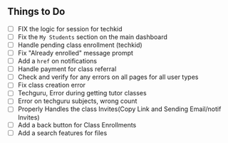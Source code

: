 ## Things to Do

- [ ] FIX the logic for session for techkid
- [ ] Fix the `My Students` section on the main dashboard
- [ ] Handle pending class enrollment (techkid)
- [ ] Fix "Already enrolled" message prompt
- [ ] Add a `href` on notifications
- [ ] Handle payment for class referral
- [ ] Check and verify for any errors on all pages for all user types
- [ ] Fix class creation error
- [ ] Techguru, Error during getting tutor classes
- [ ] Error on techguru subjects, wrong count
- [ ] Properly Handles the class Invites(Copy Link and Sending Email/notif Invites)
- [ ] Add a back button for Class Enrollments
- [ ] Add a search features for files